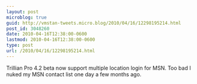 ```yaml
---
layout: post
microblog: true
guid: http://vmstan-tweets.micro.blog/2010/04/16/12298195214.html
post_id: 3048260
date: 2010-04-16T12:38:00-0600
lastmod: 2010-04-16T12:38:00-0600
type: post
url: /2010/04/16/12298195214.html
---
```

Trillian Pro 4.2 beta now support multiple location login for MSN. Too bad I nuked my MSN contact list one day a few months ago.
